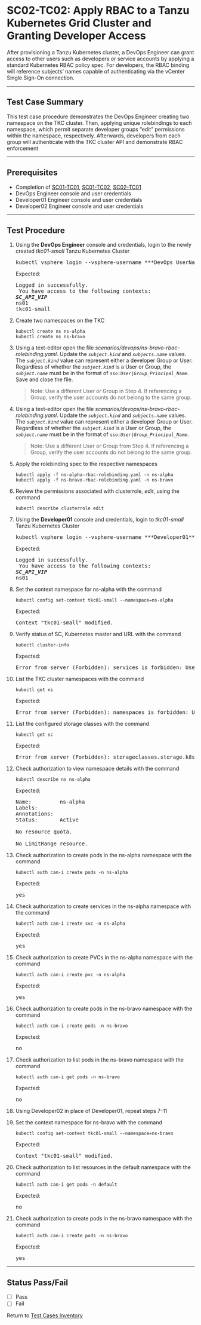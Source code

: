 # SC02-TC02: Apply RBAC to a Tanzu Kubernetes Grid Cluster and Granting Developer Access

After provisioning a Tanzu Kubernetes cluster, a DevOps Engineer can grant access to other users such as developers or service accounts by applying a standard Kubernetes RBAC policy spec. For developers, the RBAC binding will reference subjects’ names capable of authenticating via the vCenter Single Sign-On connection.

---

## Test Case Summary

This test case procedure demonstrates the DevOps Engineer creating two namespace on the TKC cluster. Then, applying unique rolebindings to each namespace, which permit separate developer groups “edit” permissions within the namespace, respectively. Afterwards, developers from each group will authenticate with the TKC cluster API and demonstrate RBAC enforcement

---

## Prerequisites

* Completion of [SC01-TC01](../operator/sc01-tc01.md), [SC01-TC02](../operator/sc01-tc02.md), [SC02-TC01](sc02-tc01.md)
* DevOps Engineer console and user credentials
* Developer01 Engineer console and user credentials
* Developer02 Engineer console and user credentials

---

## Test Procedure

1. Using the **DevOps Engineer** console and credentials, login to the newly created *tkc01-small* Tanzu Kubernetes Cluster

    <pre>kubectl vsphere login --vsphere-username ***DevOps_UserName***@vsphere.local --server=https://<b><i>SC_API_VIP</i></b>--insecure-skip-tls-verify --tanzu-kubernetes-cluster-namespace ns01 --tanzu-kubernetes-cluster-name tkc01-small</pre>

    Expected:
    <pre>Logged in successfully. <br> You have access to the following contexts: <br><b><i>SC_API_VIP</i></b><br>ns01<br>tkc01-small</pre> 

2. Create two namespaces on the TKC

    ```execute
    kubectl create ns ns-alpha
    kubectl create ns ns-bravo
    ```

3. Using a text-editor open the file *scenarios/devops/ns-bravo-rbac-rolebinding.yaml*. Update the *`subject.kind`* and *`subjects.name`* values. The *`subject.kind`* value can represent either a developer Group or User. Regardless of whether the *`subject.kind`* is a User or Group, the *`subject.name`* must be in the format of `sso:`*`User|Group_Principal_Name`*. Save and close the file.
    > Note: Use a different User or Group in Step 4. If referencing a Group, verify the user accounts do not belong to the same group.

4. Using a text-editor open the file *scenarios/devops/ns-bravo-rbac-rolebinding.yaml*. Update the *`subject.kind`* and *`subjects.name`* values. The *`subject.kind`* value can represent either a developer Group or User. Regardless of whether the *`subject.kind`* is a User or Group, the *`subject.name`* must be in the format of `sso:`*`User|Group_Principal_Name`*.
    > Note: Use a different User or Group from Step 4. If referencing a Group, verify the user accounts do not belong to the same group.

5. Apply the rolebinding spec to the respective namespaces

    ```execute
    kubectl apply -f ns-alpha-rbac-rolebinding.yaml -n ns-alpha
    kubectl apply -f ns-bravo-rbac-rolebinding.yaml -n ns-bravo
    ```

6. Review the permissions associated with clusterrole, *edit*, using the command

    ```execute
    kubectl describe clusterrole edit
    ```

7. Using the **Developer01** console and credentials, login to *tkc01-small* Tanzu Kubernetes Cluster

    <pre>kubectl vsphere login --vsphere-username ***Developer01***@vsphere.local --server=https://<b><i>SC_API_VIP</i></b>--insecure-skip-tls-verify --tanzu-kubernetes-cluster-namespace ns01 --tanzu-kubernetes-cluster-name tkc01-small</pre>

    Expected:
    <pre>Logged in successfully. <br> You have access to the following contexts: <br><b><i>SC_API_VIP</i></b><br>ns01</pre> 

8. Set the context namespace for ns-alpha with the command

    ```execute
    kubectl config set-context tkc01-small --namespace=ns-alpha
    ```
    Expected:
    <pre>Context "tkc01-small" modified.</pre>

9. Verify status of SC, Kubernetes master and URL with the command

    ```execute
    kubectl cluster-info
    ```
    
    Expected:
    <pre>Error from server (Forbidden): services is forbidden: User "sso:Dev01@vsphere.local" cannot list resource "services" in API group "" in the namespace "kube-system"</pre>

10. List the TKC cluster namespaces with the command

    ```execute
    kubectl get ns
    ```

    Expected:
    <pre>Error from server (Forbidden): namespaces is forbidden: User "sso:Dev01@vsphere.local" cannot list resource "namespaces" in API group "" at the cluster scope</pre>

11. List the configured storage classes with the command

    ```execute
    kubectl get sc
    ```

    Expected:
    <pre>Error from server (Forbidden): storageclasses.storage.k8s.io is forbidden: User "sso:Dev01@vsphere.local" cannot list resource "storageclasses" in API group "storage.k8s.io" at the cluster scope</pre>

12. Check authorization to view namespace details with the command

    ```execute
    kubectl describe ns ns-alpha
    ```

    Expected:
    <pre>
    Name:         ns-alpha
    Labels:       <none>
    Annotations:  <none>
    Status:       Active

    No resource quota.

    No LimitRange resource.
    </pre>

13. Check authorization to create pods in the ns-alpha namespace with the command

    ```execute
    kubectl auth can-i create pods -n ns-alpha
    ```

    Expected:
    <pre>yes</pre>

14. Check authorization to create services in the ns-alpha namespace with the command

    ```execute
    kubectl auth can-i create svc -n ns-alpha
    ```

    Expected:
    <pre>yes</pre>

15. Check authorization to create PVCs in the ns-alpha namespace with the command

    ```execute
    kubectl auth can-i create pvc -n ns-alpha
    ```

    Expected:
    <pre>yes</pre>

16. Check authorization to create pods in the ns-bravo namespace with the command

    ```execute
    kubectl auth can-i create pods -n ns-bravo
    ```

    Expected:
    <pre>no</pre>

17. Check authorization to list pods in the ns-bravo namespace with the command

    ```execute
    kubectl auth can-i get pods -n ns-bravo
    ```

    Expected:
    <pre>no</pre>

18. Using Developer02 in place of Developer01, repeat steps 7-11

19. Set the context namespace for ns-bravo with the command

    ```execute
    kubectl config set-context tkc01-small --namespace=ns-bravo
    ```

    Expected:
    <pre>Context "tkc01-small" modified.</pre>

20. Check authorization to list resources in the default namespace with the command

    ```execute
    kubectl auth can-i get pods -n default
    ```

    Expected:
    <pre>no</pre>

21. Check authorization to create pods in the ns-bravo namespace with the command

    ```execute
    kubectl auth can-i create pods -n ns-bravo
    ```

    Expected:
    <pre>yes</pre>

---
## Status Pass/Fail

* [  ] Pass
* [  ] Fail

Return to [Test Cases Inventory](../README.md###Test-Cases-Inventory)